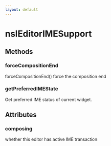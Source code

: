 ```yaml
---
layout: default
---
```


# nsIEditorIMESupport #

## Methods ##

### forceCompositionEnd ###

forceCompositionEnd() force the composition end


### getPreferredIMEState ###

Get preferred IME status of current widget.


## Attributes ##

### composing ###

whether this editor has active IME transaction

